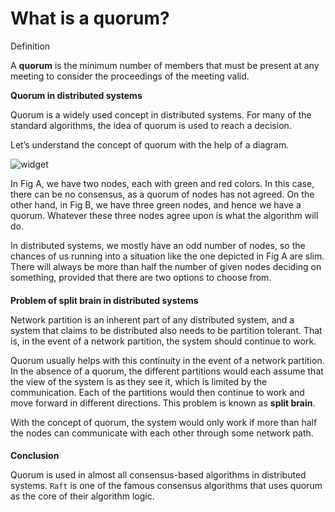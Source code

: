 # What is a quorum?

Definition

A **quorum** is the minimum number of members that must be present at any meeting to consider the proceedings of the meeting valid.

**Quorum in distributed systems**

Quorum is a widely used concept in distributed systems. For many of the standard algorithms, the idea of quorum is used to reach a decision.

Let’s understand the concept of quorum with the help of a diagram.

![widget](https://www.educative.io/cdn-cgi/image/format=auto,width=3000,quality=75/api/edpresso/shot/6417369123782656/image/4544139094130688)

In Fig A, we have two nodes, each with green and red colors. In this case, there can be no consensus, as a quorum of nodes has not agreed. On the other hand, in Fig B, we have three green nodes, and hence we have a quorum. Whatever these three nodes agree upon is what the algorithm will do.

In distributed systems, we mostly have an odd number of nodes, so the chances of us running into a situation like the one depicted in Fig A are slim. There will always be more than half the number of given nodes deciding on something, provided that there are two options to choose from.

####

**Problem of split brain in distributed systems**

Network partition is an inherent part of any distributed system, and a system that claims to be distributed also needs to be partition tolerant. That is, in the event of a network partition, the system should continue to work.

Quorum usually helps with this continuity in the event of a network partition. In the absence of a quorum, the different partitions would each assume that the view of the system is as they see it, which is limited by the communication. Each of the partitions would then continue to work and move forward in different directions. This problem is known as **split brain**.

With the concept of quorum, the system would only work if more than half the nodes can communicate with each other through some network path.

####

**Conclusion**

Quorum is used in almost all consensus-based algorithms in distributed systems. `Raft` is one of the famous consensus algorithms that uses quorum as the core of their algorithm logic.
